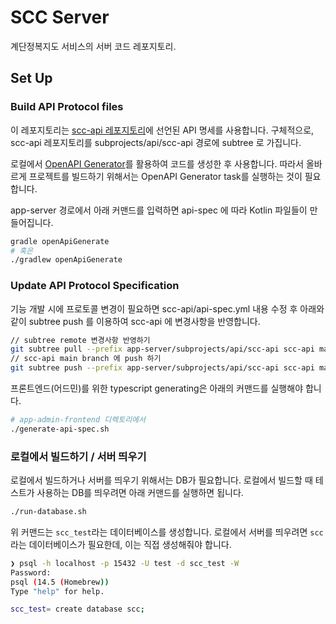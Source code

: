 # SCC Server

계단정복지도 서비스의 서버 코드 레포지토리.

## Set Up

### Build API Protocol files

이 레포지토리는 [scc-api 레포지토리](https://github.com/Stair-Crusher-Club/scc-api)에 선언된 API 명세를 사용합니다.
구체적으로, scc-api 레포지토리를 subprojects/api/scc-api 경로에 subtree 로 가집니다.

로컬에서 [OpenAPI Generator](https://openapi-generator.tech/docs/generators/kotlin/)를 활용하여 코드를 생성한 후 사용합니다.
따라서 올바르게 프로젝트를 빌드하기 위해서는 OpenAPI Generator task를 실행하는 것이 필요합니다.

app-server 경로에서 아래 커맨드를 입력하면 api-spec 에 따라 Kotlin 파일들이 만들어집니다.
```bash
gradle openApiGenerate
# 혹은
./gradlew openApiGenerate
```

### Update API Protocol Specification

기능 개발 시에 프로토콜 변경이 필요하면 scc-api/api-spec.yml 내용 수정 후 아래와 같이 subtree push 를 이용하여 scc-api 에 변경사항을 반영합니다.
```bash
// subtree remote 변경사항 반영하기
git subtree pull --prefix app-server/subprojects/api/scc-api scc-api main
// scc-api main branch 에 push 하기
git subtree push --prefix app-server/subprojects/api/scc-api scc-api main
```

프론트엔드(어드민)를 위한 typescript generating은 아래의 커맨드를 실행해야 합니다.
```bash
# app-admin-frontend 디렉토리에서
./generate-api-spec.sh
```

### 로컬에서 빌드하기 / 서버 띄우기

로컬에서 빌드하거나 서버를 띄우기 위해서는 DB가 필요합니다.
로컬에서 빌드할 때 테스트가 사용하는 DB를 띄우려면 아래 커맨드를 실행하면 됩니다.
```bash
./run-database.sh
```

위 커맨드는 `scc_test`라는 데이터베이스를 생성합니다. 로컬에서 서버를 띄우려면 `scc`라는 데이터베이스가 필요한데, 이는 직접 생성해줘야 합니다.
```bash
❯ psql -h localhost -p 15432 -U test -d scc_test -W
Password: 
psql (14.5 (Homebrew))
Type "help" for help.

scc_test= create database scc;
```
